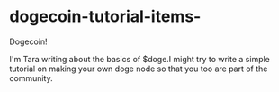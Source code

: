 # dogecoin-tutorial-items-
Dogecoin!

I'm Tara writing about the basics of $doge.I might try to write a simple tutorial on making your own doge node so that you too are part of the community.
